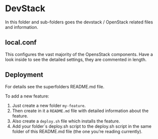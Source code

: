 # DevStack

In this folder and sub-folders goes the devstack / OpenStack related files and information.

## local.conf

This configures the vast majority of the OpensStack components. Have a look inside to see the detailed settings, they are commented in length.

## Deployment

For details see the superfolders README.md file.

To add a new feature:

1. Just create a new folder `my-feature`. 
2. Then create in it a `README.md` file with detailed information about the feature. 
3. Also create a `deploy.sh` file which installs the feature.
4. Add your folder`s deploy.sh script to the deploy.sh script in the same folder of this README.md file (the one you’re reading currently).

